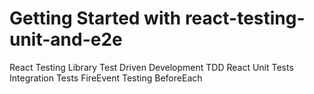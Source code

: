 # Getting Started with react-testing-unit-and-e2e

React Testing Library
Test Driven Development
TDD
React
Unit Tests
Integration Tests
FireEvent
Testing
BeforeEach